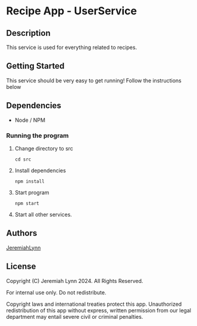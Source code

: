 # Recipe App - UserService

## Description

This service is used for everything related to recipes. 

## Getting Started

This service should be very easy to get running! Follow the instructions below

## Dependencies

* Node / NPM

### Running the program

1. Change directory to src
    ```
    cd src
    ```
2. Install dependencies
    ```
    npm install
    ```
3. Start program
    ```
    npm start
    ```
4. Start all other services.

## Authors

[JeremiahLynn](https://github.com/jeremiah9020)


## License

Copyright (C) Jeremiah Lynn 2024. All Rights Reserved.

For internal use only. Do not redistribute.

Copyright laws and international treaties protect this app. Unauthorized redistribution of this app without express, written permission from our legal department may entail severe civil or criminal penalties.